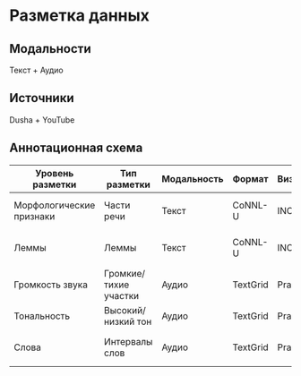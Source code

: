 # Разметка данных
## Модальности
Текст + Аудио
## Источники
Dusha + YouTube
## Аннотационная схема
|Уровень разметки|Тип разметки|Модальность|Формат|Визуализация|Связывание
|-|--------|---|-|-|-|
|Морфологические признаки|Части речи|Текст|CoNNL-U|INCEpTION|word_id, phrase_id, emotion_id
|Леммы|Леммы|Текст|CoNNL-U|INCEpTION|word_id, phrase_id, emotion_id
|Громкость звука|Громкие/тихие участки|Аудио|TextGrid|Praat|phrase_id, emotion_id
|Тональность|Высокий/низкий тон|Аудио|TextGrid|Praat|phrase_id, emotion_id
|Слова|Интервалы слов|Аудио|TextGrid|Praat|word_id, phrase_id, emotion_id
